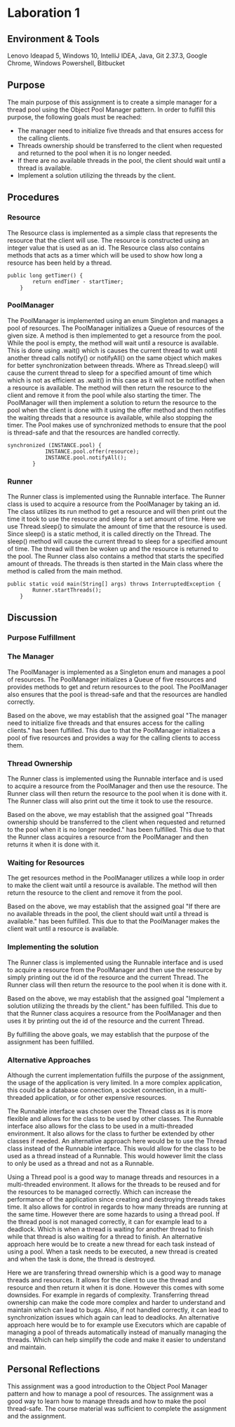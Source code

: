 # Laboration 1

## Environment & Tools
Lenovo Ideapad 5, Windows 10, IntelliJ IDEA, Java, Git 2.37.3, Google Chrome, Windows Powershell, Bitbucket

## Purpose
The main purpose of this assignment is to create a simple manager for a thread pool using the Object Pool Manager
pattern. In order to fulfill this purpose, the following goals must be reached:
* The manager need to initialize five threads and that ensures access for the calling clients.
* Threads ownership should be transferred to the client when requested and returned to the pool when it is no longer needed.
* If there are no available threads in the pool, the client should wait until a thread is available.
* Implement a solution utilizing the threads by the client.


## Procedures

### Resource
The Resource class is implemented as a simple class that represents the resource that the client will use. The resource
is constructed using an integer value that is used as an id. The Resource class also contains methods that acts as a
timer which will be used to show how long a resource has been held by a thread.
```
public long getTimer() {
        return endTimer - startTimer;
    }
```

### PoolManager
The PoolManager is implemented using an enum Singleton and manages a pool of resources. The PoolManager initializes
a Queue of resources of the given size. A method is then implemented to get a resource from the pool. While the pool is
empty, the method will wait until a resource is available. This is done using .wait() which is causes the current thread to
wait until another thread calls notify() or notifyAll() on the same object which makes for better synchronization
between threads. Where as Thread.sleep() will cause the current thread to sleep for a specified amount of time which
which is not as efficient as .wait() in this case as it will not be notified when a resource is available.
The method will then return the resource to the client
and remove it from the pool while also starting the timer.
The PoolManager will then implement a solution to return the resource to the pool when the client is done with it using
the offer method and then notifies the waiting threads that a resource is available, while also stopping the timer.
The Pool makes use of synchronized methods to ensure that the pool is thread-safe and that the resources are handled
correctly.
```
synchronized (INSTANCE.pool) {
            INSTANCE.pool.offer(resource);
            INSTANCE.pool.notifyAll();
        }
```

### Runner
The Runner class is implemented using the Runnable interface. The Runner class is used to acquire a resource from the
PoolManager by taking an id. The class utilizes its run method to get a resource and will then print out the time it 
took to use the resource and sleep for a set amount of time. Here we use Thread.sleep() to simulate the amount of time
that the resource is used. Since sleep() is a static method, it is called directly on the Thread. 
The sleep() method will cause the current thread to sleep for a specified amount of time. The thread will then be woken
up and the resource is returned to the pool. The Runner class also contains a method that starts the specified amount of threads.
The threads is then started in the Main class where the method is called from the main method.
```
public static void main(String[] args) throws InterruptedException {
        Runner.startThreads();
    }
```

## Discussion
### Purpose Fulfillment

### The Manager
The PoolManager is implemented as a Singleton enum and manages a pool of resources. The PoolManager initializes a Queue
of five resources and provides methods to get and return resources to the pool. The PoolManager also ensures that the pool
is thread-safe and that the resources are handled correctly.

Based on the above, we may establish that the assigned goal "The manager need to initialize five threads and that ensures
access for the calling clients." has been fulfilled. This due to that the PoolManager initializes a pool of five resources
and provides a way for the calling clients to access them.

### Thread Ownership
The Runner class is implemented using the Runnable interface and is used to acquire a resource from the PoolManager and
then use the resource. The Runner class will then return the resource to the pool when it is done with it. The Runner class
will also print out the time it took to use the resource.

Based on the above, we may establish that the assigned goal "Threads ownership should be transferred to the client when
requested and returned to the pool when it is no longer needed." has been fulfilled. This due to that the Runner class
acquires a resource from the PoolManager and then returns it when it is done with it.

### Waiting for Resources
The get resources method in the PoolManager utilizes a while loop in order to make the client wait until a resource is
available. The method will then return the resource to the client and remove it from the pool.

Based on the above, we may establish that the assigned goal "If there are no available threads in the pool, the client
should wait until a thread is available." has been fulfilled. This due to that the PoolManager makes the client wait until
a resource is available.

### Implementing the solution
The Runner class is implemented using the Runnable interface and is used to acquire a resource from the PoolManager and
then use the resource by simply printing out the id of the resource and the current Thread.
The Runner class will then return the resource to the pool when it is done with it.

Based on the above, we may establish that the assigned goal "Implement a solution utilizing the threads by the client."
has been fulfilled. This due to that the Runner class acquires a resource from the PoolManager and then uses it by
printing out the id of the resource and the current Thread.

By fulfilling the above goals, we may establish that the purpose of the assignment has been fulfilled.

### Alternative Approaches
Although the current implementation fulfills the purpose of the assignment, the usage of the application
is very limited. In a more complex application, this could be a database connection, a socket connection, 
in a multi-threaded application, or for other expensive resources.

The Runnable interface was chosen over the Thread class as it is more flexible and allows for the class to be used
by other classes. The Runnable interface also allows for the class to be used in a multi-threaded environment.
It also allows for the class to further be extended by other classes if needed. An alternative approach here would be
to use the Thread class instead of the Runnable interface. This would allow for the class to be used as a thread
instead of a Runnable. This would however limit the class to only be used as a thread and not as a Runnable.

Using a Thread pool is a good way to manage threads and resources in a multi-threaded environment. It allows for the
threads to be reused and for the resources to be managed correctly. Which can increase the performance of the application
since creating and destroying threads takes time. It also allows for control in regards to how many threads are running
at the same time. However there are some hazards to using a thread pool. If the thread pool is not managed correctly,
it can for example lead to a deadlock. Which is when a thread is waiting for another thread to finish while that thread
is also waiting for a thread to finish. An alternative approach here would be to create a new thread for each task
instead of using a pool. When a task needs to be executed, a new thread is created and when the task is done, the thread
is destroyed. 

Here we are transfering thread ownership which is a good way to manage threads and resources. It allows for the client
to use the thread and resource and then return it when it is done. 
However this comes with some downsides. For example in regards of complexity. Transferring thread ownership can make the
code more complex and harder to understand and maintain which can lead to bugs. Also, if not handled correctly, it can
lead to synchronization issues which again can lead to deadlocks. An alternative approach here would be to for example
use Executors which are capable of managing a pool of threads automatically instead of manually managing the threads.
Which can help simplify the code and make it easier to understand and maintain.









## Personal Reflections
This assignment was a good introduction to the Object Pool Manager pattern and how to manage a pool of resources.
The assignment was a good way to learn how to manage threads and how to make the pool thread-safe. The course material
was sufficient to complete the assignment and the assignment.